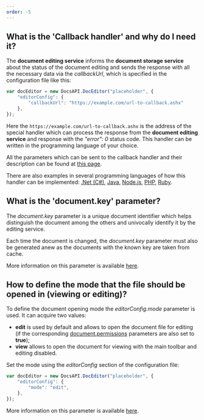 ```yaml
---
order: -5
---
```


## What is the 'Callback handler' and why do I need it?

  The **document editing service** informs the **document storage service** about the status of the document editing and sends the response with all the necessary data via the *callbackUrl*, which is specified in the configuration file like this:

  ``` javascript
  var docEditor = new DocsAPI.DocEditor("placeholder", {
      "editorConfig": {
          "callbackUrl": "https://example.com/url-to-callback.ashx"
      },
  });
  ```

  Here the `https://example.com/url-to-callback.ashx` is the address of the special handler which can process the response from the **document editing service** and response with the *"error": 0* status code. This handler can be written in the programming language of your choice.

  All the parameters which can be sent to the callback handler and their description can be found at [this page](../../../Usage%20API/Callback%20handler/index.md).

  There are also examples in several programming languages of how this handler can be implemented: [.Net (C#)](../../../Usage%20API/Callback%20handler/index.md#net-c-document-save-example), [Java](../../../Usage%20API/Callback%20handler/index.md#java-document-save-example), [Node.js](../../../Usage%20API/Callback%20handler/index.md#nodejs-document-save-example), [PHP](../../../Usage%20API/Callback%20handler/index.md#php-document-save-example), [Ruby](../../../Usage%20API/Callback%20handler/index.md#ruby-document-save-example).

## What is the 'document.key' parameter?

  The *document.key* parameter is a unique document identifier which helps distinguish the document among the others and univocally identify it by the editing service.

  Each time the document is changed, the *document.key* parameter must also be generated anew as the documents with the known key are taken from cache.

  More information on this parameter is available [here](../../../Usage%20API/Config/Document/index.md#key).

## How to define the mode that the file should be opened in (viewing or editing)?

  To define the document opening mode the *editorConfig.mode* parameter is used. It can acquire two values:

  * **edit** is used by default and allows to open the document file for editing (if the corresponding [document.permissions](../../../Usage%20API/Config/Document/Permissions/index.md) parameters are also set to **true**);
  * **view** allows to open the document for viewing with the main toolbar and editing disabled.

  Set the mode using the *editorConfig* section of the configuration file:

  ``` javascript
  var docEditor = new DocsAPI.DocEditor("placeholder", {
      "editorConfig": {
          "mode": "edit",
      },
  });
  ```

  More information on this parameter is available [here](../../../Usage%20API/Config/Editor/index.md#mode).
